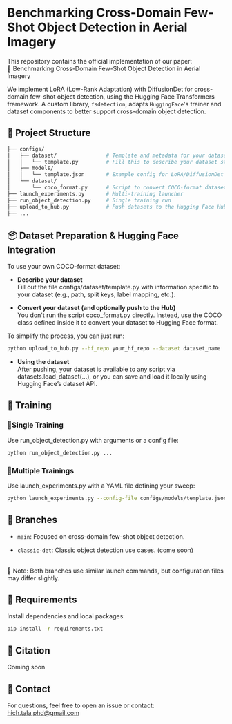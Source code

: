# Benchmarking Cross-Domain Few-Shot Object Detection in Aerial Imagery

This repository contains the official implementation of our paper:\
📄 Benchmarking Cross-Domain Few-Shot Object Detection in Aerial Imagery

We implement LoRA (Low-Rank Adaptation) with DiffusionDet for cross-domain few-shot object detection, using the Hugging
Face Transformers framework. A custom library, `fsdetection`, adapts `HuggingFace`'s trainer and dataset components to
better support cross-domain object detection.

## 📂 Project Structure

```bash
├── configs/
│   ├── dataset/                # Template and metadata for your dataset
│   │   └── template.py         # Fill this to describe your dataset structure
│   ├── models/                 
│   │   └── template.json       # Example config for LoRA/DiffusionDet
│   └── dataset/
│       └── coco_format.py      # Script to convert COCO-format dataset to Hugging Face format
├── launch_experiments.py       # Multi-training launcher
├── run_object_detection.py     # Single training run
├── upload_to_hub.py            # Push datasets to the Hugging Face Hub
├── ...
```

## 📦 Dataset Preparation & Hugging Face Integration

To use your own COCO-format dataset:

- **Describe your dataset**\
  Fill out the file configs/dataset/template.py with information specific to your dataset (e.g., path, split keys, label
  mapping, etc.).

- **Convert your dataset (and optionally push to the Hub)**\
  You don't run the script coco_format.py directly. Instead, use the COCO class defined inside it to convert your
  dataset to Hugging Face format.

To simplify the process, you can just run:

```bash
python upload_to_hub.py --hf_repo your_hf_repo --dataset dataset_name
```

- **Using the dataset**\
  After pushing, your dataset is available to any script via datasets.load_dataset(...), or you can save and load it
  locally using Hugging Face’s dataset API.

## 🏁 Training
### 🔹**Single Training**

Use run_object_detection.py with arguments or a config file:

```bash
python run_object_detection.py ...
```

### 🔸**Multiple Trainings**

Use launch_experiments.py with a YAML file defining your sweep:

```bash
python launch_experiments.py --config-file configs/models/template.json ...
```

## 🌿 Branches

- `main`: Focused on cross-domain few-shot object detection.

- `classic-det`: Classic object detection use cases. (come soon)

\
📝 Note: Both branches use similar launch commands, but configuration files may differ slightly.

## 🔧 Requirements

Install dependencies and local packages:
```bash
pip install -r requirements.txt
```

## 📄 Citation

Coming soon

## 📨 Contact

For questions, feel free to open an issue or contact: [hich.tala.phd@gmail.com](mailto:hich.tala.phd@gmail.com)
